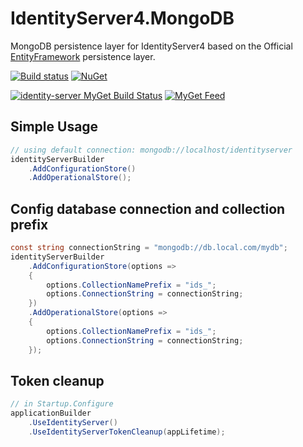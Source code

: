 # IdentityServer4.MongoDB

MongoDB persistence layer for IdentityServer4 based on the Official [EntityFramework](https://github.com/IdentityServer/IdentityServer4.EntityFramework) persistence layer.

[![Build status](https://ci.appveyor.com/api/projects/status/c9bqe6pcbppfwrbc/branch/release?svg=true)](https://ci.appveyor.com/project/jwu-au/identityserver4-mongodb/branch/release)
[![NuGet](https://img.shields.io/nuget/v/Selz.IdentityServer4.MongoDB.svg)](https://www.nuget.org/packages/Selz.IdentityServer4.MongoDB/)


[![identity-server MyGet Build Status](https://www.myget.org/BuildSource/Badge/identity-server?identifier=d7745704-7151-450f-a20f-e4efdafa2e68)](https://www.myget.org/)
[![MyGet Feed](https://img.shields.io/myget/identity-server/v/Selz.IdentityServer4.MongoDB.svg)](https://www.myget.org/feed/identity-server/package/nuget/Selz.IdentityServer4.MongoDB)

## Simple Usage
```c#
// using default connection: mongodb://localhost/identityserver
identityServerBuilder
    .AddConfigurationStore()
    .AddOperationalStore();
```

## Config database connection and collection prefix
```C#
const string connectionString = "mongodb://db.local.com/mydb";
identityServerBuilder
    .AddConfigurationStore(options =>
    {
        options.CollectionNamePrefix = "ids_";
        options.ConnectionString = connectionString;
    })
    .AddOperationalStore(options =>
    {
        options.CollectionNamePrefix = "ids_";
        options.ConnectionString = connectionString;
    });
```
## Token cleanup
```C#
// in Startup.Configure
applicationBuilder
    .UseIdentityServer()
    .UseIdentityServerTokenCleanup(appLifetime);
```
